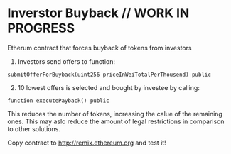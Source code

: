 # Inverstor Buyback // WORK IN PROGRESS

Etherum contract that forces buyback of tokens from investors



1) Investors send offers to function: 

`submitOfferForBuyback(uint256 priceInWeiTotalPerThousend) public `

2) 10 lowest offers is selected and bought by investee by calling: 

`function executePayback() public `



This reduces the number of tokens, increasing the calue of the remaining ones. 
This may aslo reduce the amount of legal restrictions in comparison to other solutions. 



Copy contract to http://remix.ethereum.org and test it! 
